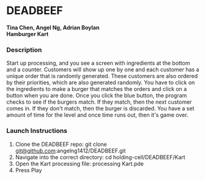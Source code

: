 # DEADBEEF

**Tina Chen, Angel Ng, Adrian Boylan**<br>
**Hamburger Kart**

### Description

Start up processing, and you see a screen with ingredients at the bottom and a counter. Customers will show up one by one and each customer has a unique order that is randomly generated. These customers are also ordered by their priorities, which are also generated randomly. You have to click on the ingredients to make a burger that matches the orders and click on a button when you are done. Once you click the blue button, the program checks to see if the burgers match. If they match, then the next customer comes in. If they don't match, then the burger is discarded. You have a set amount of time for the level and once time runs out, then it's game over. 

### Launch Instructions

1. Clone the DEADBEEF repo:  git clone git@github.com:angelng1412/DEADBEEF.git
2. Navigate into the correct directory:  cd holding-cell/DEADBEEF/Kart
3. Open the Kart processing file:  processing Kart.pde
4. Press Play
